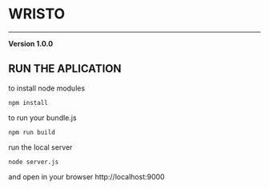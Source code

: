 # WRISTO
***

**Version 1.0.0**

## RUN THE APLICATION

to install node modules
```
npm install
```

to run your bundle.js
```
npm run build 
```

run the local server
```
node server.js
```

and open in your browser http://localhost:9000